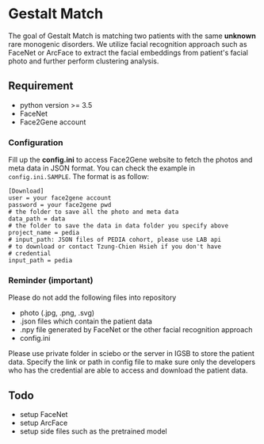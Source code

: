 # Gestalt Match
The goal of Gestalt Match is matching two patients with the same **unknown** rare monogenic disorders. We utilize facial recognition approach such as FaceNet or ArcFace to extract the facial embeddings from patient's facial photo and further perform clustering analysis.

## Requirement
  * python version >= 3.5
  * FaceNet
  * Face2Gene account
  
### Configuration
Fill up the **config.ini** to access Face2Gene website to fetch the photos and meta data in JSON format. You can check the example in `config.ini.SAMPLE`. The format is as follow:
```
[Download]
user = your face2gene account
password = your face2gene pwd
# the folder to save all the photo and meta data
data_path = data
# the folder to save the data in data folder you specify above
project_name = pedia
# input_path: JSON files of PEDIA cohort, please use LAB api
# to download or contact Tzung-Chien Hsieh if you don't have
# credential
input_path = pedia
```

### Reminder (important)
Please do not add the following files into repository
* photo (.jpg, .png, .svg)
* .json files which contain the patient data
* .npy file generated by FaceNet or the other facial recognition approach
* config.ini

Please use private folder in sciebo or the server in IGSB to store the patient data. Specify the link or path in config file to make sure only the developers who has the credential are able to access and download the patient data.

## Todo
* setup FaceNet
* setup ArcFace
* setup side files such as the pretrained model
